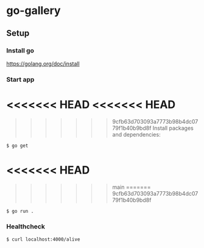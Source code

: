 # go-gallery

## Setup

### Install go

https://golang.org/doc/install

### Start app

<<<<<<< HEAD
<<<<<<< HEAD
=======
>>>>>>> 9cfb63d703093a7773b98b4dc0779f1b40b9bd8f
Install packages and dependencies:

```bash
$ go get
```

<<<<<<< HEAD
=======
>>>>>>> main
=======
>>>>>>> 9cfb63d703093a7773b98b4dc0779f1b40b9bd8f
```bash
$ go run .
```

### Healthcheck

```bash
$ curl localhost:4000/alive
```
